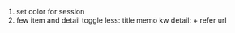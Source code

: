 1. set color for session
2. few item and detail toggle
   less: title memo kw
   detail: + refer url
